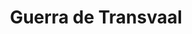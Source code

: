 ﻿---
title: "Guerra de Transvaal"
permalink: periodes_366.html
layout: periode
dataInici: 1880-12-16
dataFi: 1881-05-23
sidebar: periodes
pares:
  - 365:
    title: "Guerras de los Bóeres"
    dataInici: "(1880)"
    dataFi: "(1902)"

fills:
jocsPrincipals:
jocsEscenaris:
jocsEpoca:
jocsEpocaEscenaris:
---
